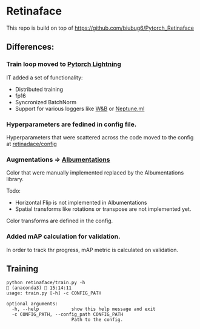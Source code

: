# Retinaface

This repo is build on top of https://github.com/biubug6/Pytorch_Retinaface

## Differences:

### Train loop moved to [Pytorch Lightning](https://github.com/PyTorchLightning/pytorch-lightning)

IT added a set of functionality:

* Distributed training
* fp16
* Syncronized BatchNorm
* Support for various loggers like [W&B](https://www.wandb.com/) or [Neptune.ml](https://neptune.ai/)

### Hyperparameters are fedined in config file.

Hyperparameters that were scattered  across the code moved to the config at [retinadace/config](retinadace/config)

### Augmentations => [Albumentations](https://albumentations.ai/)

Color that were manually implemented replaced by the Albumentations library.

Todo:
* Horizontal Flip is not implemented in Albumentations
* Spatial transforms like rotations or transpose are not implemented yet.

Color transforms are defined in the config.

### Added mAP calculation for validation.
In order to track thr progress, mAP metric is calculated on validation.

## Training

```
python retinaface/train.py -h                                                                                                                                                                              (anaconda3)  15:14:11
usage: train.py [-h] -c CONFIG_PATH

optional arguments:
  -h, --help            show this help message and exit
  -c CONFIG_PATH, --config_path CONFIG_PATH
                        Path to the config.

```
